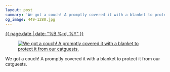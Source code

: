 ```yaml
---
layout: post
summary: 'We got a couch! A promptly covered it with a blanket to protect it from our catguests.'
og_image: 449-1280.jpg
---
```


<p>
 <time>
  <a href="/449">
   {{ page.date | date: "%B %-d, %Y" }}
  </a>
 </time>
 <a href="/449">
  <figure data-taken="11/12/2015">
   <img alt="We got a couch! A promptly covered it with a blanket to protect it from our catguests." sizes="(min-width: 700px) 50vw, calc(100vw - 2rem)" src="{{ site.assets_url }}/449-640.jpg" srcset="{{ site.assets_url }}/449-1280.jpg 1280w, {{ site.assets_url }}/449-960.jpg 960w, {{ site.assets_url }}/449-640.jpg 640w, {{ site.assets_url }}/449-320.jpg 320w"/>
  </figure>
 </a>
 <span>
  We got a couch! A promptly covered it with a blanket to protect it from our catguests.
 </span>
</p>
